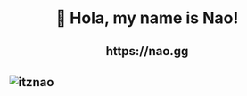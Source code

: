<h1 align="center">👋 Hola, my name is Nao!</h1>
<h2 align="center">https://nao.gg<h2>

<p>&nbsp;<img align="center" src="https://github-readme-stats.vercel.app/api?username=itznao&show_icons=true&locale=en" alt="itznao" /></p>

